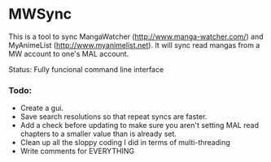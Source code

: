 MWSync
======

This is a tool to sync MangaWatcher (http://www.manga-watcher.com/) and MyAnimeList
(http://www.myanimelist.net). It will sync read mangas from a MW account to one's MAL account.

Status: Fully funcional command line interface

### Todo:
* Create a gui.
* Save search resolutions so that repeat syncs are faster.
* Add a check before updating to make sure you aren't setting MAL read chapters to a smaller value
  than is already set.
* Clean up all the sloppy coding I did in terms of multi-threading
* Write comments for EVERYTHING
